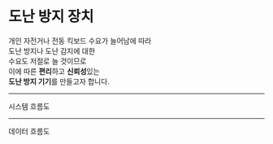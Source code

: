 # **도난 방지 장치**


개인 자전거나 전동 킥보드 수요가 늘어남에 따라  
도난 방지나 도난 감지에 대한  
수요도 저절로 늘 것이므로  
이에 따른 **편리**하고 **신뢰성**있는  
**도난 방지 기기**를 만들고자 합니다. 

* * *
시스템 흐름도

* * *

데이터 흐름도  

